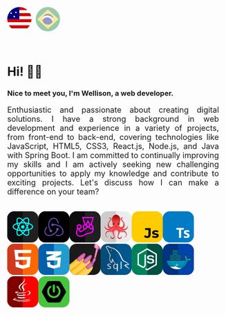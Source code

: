 <div>
  <img src="./assets/iconus.svg" alt="language: EN-US" />
  <a href="ptbr.md">
    <img style="cursor: pointer; margin-left:6px; opacity:0.4;" src="./assets/iconbr.svg" alt="language: PT-BR"/>
  </a>
</div>
<br>
<br>


<h1> Hi! <span class="waving-hand">👋👦</span></h1>
<h3>Nice to meet you, I'm Wellison, a web developer.</h3>

<p style="font-size: 18px; max-width: 490px; text-align: justify;">
Enthusiastic and passionate about creating digital solutions. I have a strong background in web development and experience in a variety of projects, from front-end to back-end, covering technologies like JavaScript, HTML5, CSS3, React.js, Node.js, and Java with Spring Boot. I am committed to continually improving my skills and I am actively seeking new challenging opportunities to apply my knowledge and contribute to exciting projects. Let's discuss how I can make a difference on your team?</p>
<br />


<span style="display:flex; max-width:500px; flex-wrap:wrap;">
  <abbr title="React JS">
    <img alt="React js" src="./assets/reactjs.svg">
  </abbr>

  <abbr style="text-decoration:none;" title="Redux">
    <img alt="Redux" src="./assets/redux.svg">
  </abbr>

  <abbr style="text-decoration:none;" title="Jest Testing Library">
    <img alt="Jest" src="./assets/jest.svg">
  </abbr>

  <abbr style="text-decoration:none;" title="React Testing library">
    <img alt="React-Testing-Library" src="./assets/rtl.svg">
  </abbr>

  <abbr style="text-decoration:none;" title="Javascript ES6">
    <img alt="Javascript ES6" src="./assets/js.svg">
  </abbr>

  <abbr style="text-decoration:none;" title="Typescript">
    <img alt="Typescript" src="./assets/ts.svg">
  </abbr>

  <abbr style="text-decoration:none;" title="HTML 5">
    <img alt="HTML5" src="./assets/html5.svg">
  </abbr>

  <abbr style="text-decoration:none;" title="CSS 3">
    <img alt="CSS3" src="./assets/css3.svg">
  </abbr>

  <abbr style="text-decoration:none;" title="Styled components">
    <img alt="Styled-Components" src="./assets/styled-comp.svg">
  </abbr>

  <abbr style="text-decoration:none;" title="My Sql">
    <img alt="MySql" src="./assets/mysql.svg">
  </abbr>

  <abbr style="text-decoration:none;" title="Node.js">
    <img alt="Node.js" src="./assets/nodejs.svg">
  </abbr>

  <abbr style="text-decoration:none;" title="Docker">
    <img alt="Docker" src="./assets/docker.svg">
  </abbr>

  <abbr style="text-decoration:none;" title="Java">
    <img alt="Java" src="./assets/java.svg">
  </abbr>

  <abbr style="text-decoration:none;" title="Spring Boot">
    <img alt="SpringBoot" src="./assets/springboot.svg">
  </abbr>
</span>
